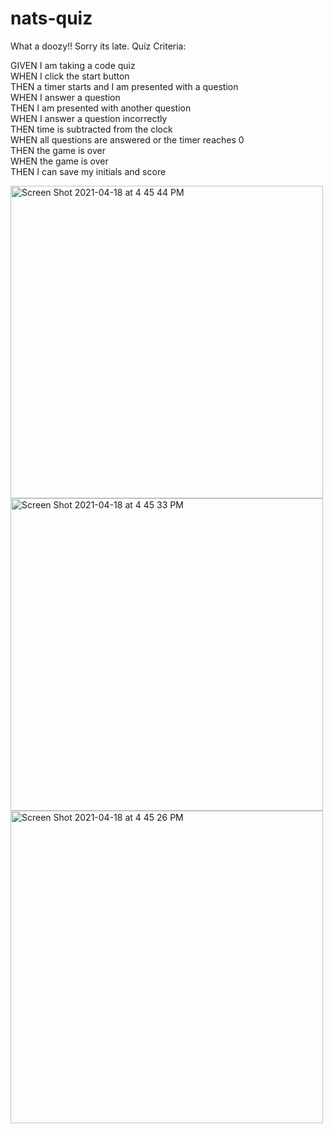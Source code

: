 # nats-quiz



What a doozy!! Sorry its late. Quiz Criteria:


 

GIVEN I am taking a code quiz <br>
WHEN I click the start button<br>
THEN a timer starts and I am presented with a question<br>
WHEN I answer a question<br>
THEN I am presented with another question<br>
WHEN I answer a question incorrectly<br>
THEN time is subtracted from the clock<br>
WHEN all questions are answered or the timer reaches 0<br>
THEN the game is over<br>
WHEN the game is over<br>
THEN I can save my initials and score<br>

<img width="500" alt="Screen Shot 2021-04-18 at 4 45 44 PM" src="https://user-images.githubusercontent.com/33267456/115163282-8b0da380-a065-11eb-8ea6-4d08628d0ae0.png">

<img width="500" alt="Screen Shot 2021-04-18 at 4 45 33 PM" src="https://user-images.githubusercontent.com/33267456/115163283-8c3ed080-a065-11eb-805b-6822837fc9a1.png">

<img width="500" alt="Screen Shot 2021-04-18 at 4 45 26 PM" src="(https://user-images.githubusercontent.com/33267456/115163285-8cd76700-a065-11eb-87f8-e07d4de78890.png">
